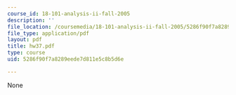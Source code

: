 ```yaml
---
course_id: 18-101-analysis-ii-fall-2005
description: ''
file_location: /coursemedia/18-101-analysis-ii-fall-2005/5286f90f7a8289eede7d811e5c8b5d6e_hw37.pdf
file_type: application/pdf
layout: pdf
title: hw37.pdf
type: course
uid: 5286f90f7a8289eede7d811e5c8b5d6e

---
```

None